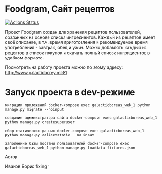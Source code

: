 # Foodgram, Сайт рецептов
[![Actions Status](https://github.com/Galacticboreas/foodgram-project/actions/workflows/yamdb_workflow.yaml/badge.svg)](https://github.com/Galacticboreas/foodgram-project/actions/)

Проект Foodgram создан для хранения рецептов пользователей, созданных на основе списка ингредиентов. Каждый из рецептов имеет своё описание, в т.ч. время приготовления и рекомендуемое время употребления - завтрак, обед и ужин. Можно добавлять каждый из рецептов в список покупок и скачать полный список ингридиентов в удобном формате.

Посмотреть на работу проекта можно по этому адресу: http://www.galacticborey.ml:81

# Запуск проекта в dev-режиме

    миграции приложений docker-compose exec galacticboreas_web_1 python manage.py migrate --noinput

    создание администратора сайта docker-compose exec galacticboreas_web_1 python manage.py createsuperuser

    сбор статических данных docker-compose exec galacticboreas_web_1 python manage.py collectstatic --no-input

    заполнение базы постами пользователей docker-compose exec galacticboreas_web_1 python manage.py loaddata fixtures.json

Автор

Иванов Борис
fixing 1